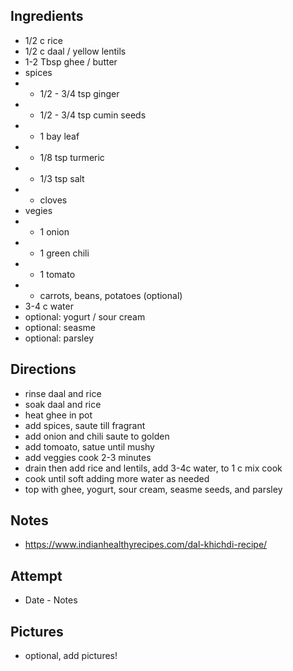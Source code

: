 ## Ingredients
* 1/2 c rice
* 1/2 c daal / yellow lentils
* 1-2 Tbsp ghee / butter
* spices
*   * 1/2 - 3/4 tsp ginger
*   * 1/2 - 3/4 tsp cumin seeds
*   * 1 bay leaf
*   * 1/8 tsp turmeric
*   * 1/3 tsp salt
*   * cloves
* vegies
*   * 1 onion
*   * 1 green chili
*   * 1 tomato
*   * carrots, beans, potatoes (optional)
* 3-4 c water
* optional: yogurt / sour cream
* optional: seasme
* optional: parsley

## Directions
* rinse daal and rice
* soak daal and rice
* heat ghee in pot
* add spices, saute till fragrant
* add onion and chili saute to golden
* add tomoato, satue until mushy
* add veggies cook 2-3 minutes
* drain then add rice and lentils, add 3-4c water, to 1 c mix cook
* cook until soft adding more water as needed
* top with ghee, yogurt, sour cream, seasme seeds, and parsley

## Notes
* https://www.indianhealthyrecipes.com/dal-khichdi-recipe/

## Attempt
* Date - Notes

## Pictures
* optional, add pictures!
